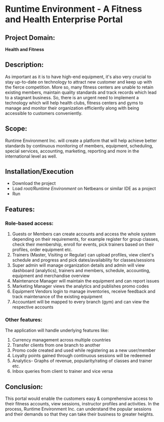 # Runtime Environment - A Fitness and Health Enterprise Portal

## Project Domain:

**Health and Fitness**

## Description:

As important as it is to have high-end equipment, it's also very crucial to stay up-to-date on technology to attract new customer and keep up with the fierce competition. More so, many fitness centers are unable to retain existing members, maintain quality standards and track records which lead to a stagnant business. So, there is an urgent need to implement a technology which will help health clubs, fitness centers and gyms to manage and monitor their organization efficiently along with being accessible to customers conveniently.

## Scope:

Runtime Environment Inc. will create a platform that will help achieve better standards by continuous monitoring of members, equipment, scheduling, special services, accounting, marketing, reporting and more in the international level as well.

## Installation/Execution

- Download the project
- Load _root/Runtime Environment_ on Netbeans or similar IDE as a project
- Run

## Features:

### Role-based access:

1.	Guests or Members can create accounts and access the whole system depending on their requirements, for example register for group classes, check their membership, enroll for events, pick trainers based on their profiles, order equipment etc.
2.	Trainers (Master, Visiting or Regular) can upload profiles, view client's schedule and progress and pick dates/availability for classes/sessions
3.	Super admin will manage organization details and admin will view dashboard (analytics), trainers and members, schedule, accounting, equipment and merchandise overview
4.	Maintenance Manager will maintain the equipment and can report issues
5.	Marketing Manager views the analytics and publishes promo codes
6.	Equipment Vendors login to manage inventories, receive feedback and track maintenance of the existing equipment
7.	Accountant will be mapped to every branch (gym) and can view the respective accounts

### Other features:

The application will handle underlying features like:

1.	Currency management across multiple countries
2.	Transfer clients from one branch to another
3.	Promo code created and used while registering as a new user/member
4.	Loyalty points gained through continuous sessions will be redeemed
5.	Analytics- Graphs of revenue, popularity/rating of classes and trainer etc.
6.	Inbox queries from client to trainer and vice versa

## Conclusion:

This portal would enable the customers easy & comprehensive access to their fitness accounts, view sessions, instructor profiles and activities. In the process, Runtime Environment Inc. can understand the popular sessions and their demands so that they can take their business to greater heights.

